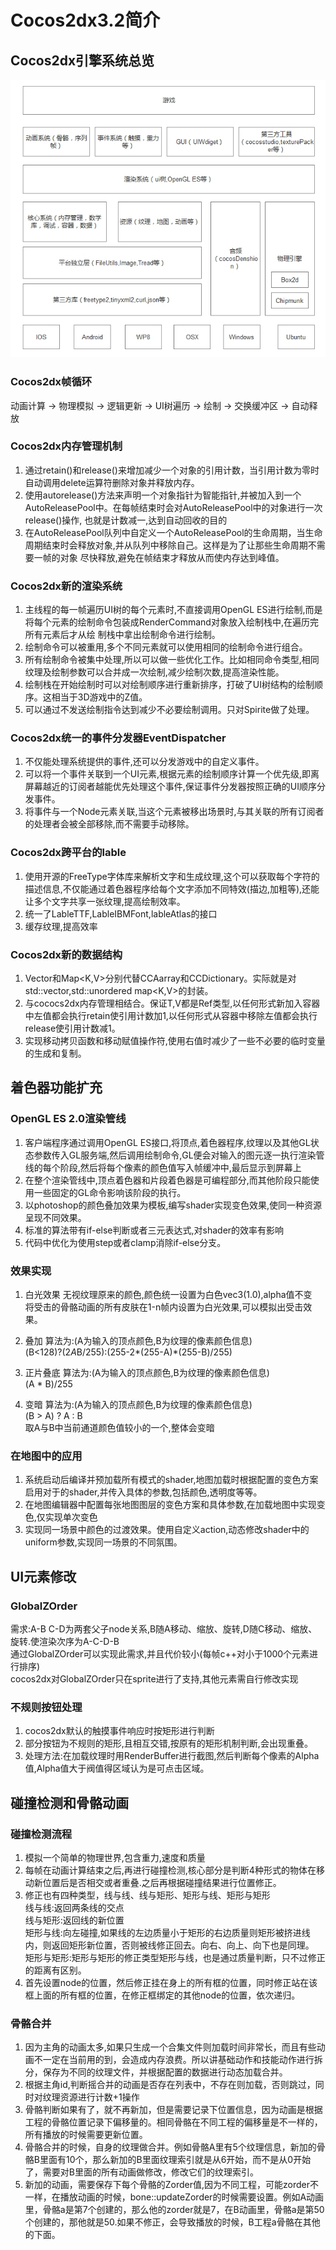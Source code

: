 # Cocos2dx3.2简介

## Cocos2dx引擎系统总览
![GitHub Logo](/pic/pic_cocos_one.jpg)

### Cocos2dx帧循环

动画计算 -> 物理模拟 -> 逻辑更新 -> UI树遍历 -> 绘制 -> 交换缓冲区 -> 自动释放


### Cocos2dx内存管理机制
1. 通过retain()和release()来增加减少一个对象的引用计数，当引用计数为零时自动调用delete运算符删除对象并释放内存。
2. 使用autorelease()方法来声明一个对象指针为智能指针,并被加入到一个AutoReleasePool中。在每帧结束时会对AutoReleasePool中的对象进行一次release()操作,
也就是计数减一,达到自动回收的目的
3. 在AutoReleasePool队列中自定义一个AutoReleasePool的生命周期，当生命周期结束时会释放对象,并从队列中移除自己。这样是为了让那些生命周期不需要一帧的对象
尽快释放,避免在帧结束才释放从而使内存达到峰值。


### Cocos2dx新的渲染系统
1. 主线程的每一帧遍历UI树的每个元素时,不直接调用OpenGL ES进行绘制,而是将每个元素的绘制命令包装成RenderCommand对象放入绘制栈中,在遍历完所有元素后才从绘
制栈中拿出绘制命令进行绘制。
2. 绘制命令可以被重用,多个不同元素就可以使用相同的绘制命令进行组合。
3. 所有绘制命令被集中处理,所以可以做一些优化工作。比如相同命令类型,相同纹理及绘制参数可以合并成一次绘制,减少绘制次数,提高渲染性能。
4. 绘制栈在开始绘制时可以对绘制顺序进行重新排序，打破了UI树结构的绘制顺序。这相当于3D游戏中的Z值。
5. 可以通过不发送绘制指令达到减少不必要绘制调用。只对Spirite做了处理。

### Cocos2dx统一的事件分发器EventDispatcher
1. 不仅能处理系统提供的事件,还可以分发游戏中的自定义事件。
2. 可以将一个事件关联到一个UI元素,根据元素的绘制顺序计算一个优先级,即离屏幕越近的订阅者越能优先处理这个事件,保证事件分发器按照正确的UI顺序分发事件。
3. 将事件与一个Node元素关联,当这个元素被移出场景时,与其关联的所有订阅者的处理者会被全部移除,而不需要手动移除。

### Cocos2dx跨平台的lable
1. 使用开源的FreeType字体库来解析文字和生成纹理,这个可以获取每个字符的描述信息,不仅能通过着色器程序给每个文字添加不同特效(描边,加粗等),还能让多个文字共享一张纹理,提高绘制效率。
2. 统一了LableTTF,LableIBMFont,lableAtlas的接口
3. 缓存纹理,提高效率

### Cocos2dx新的数据结构
1. Vector<T>和Map<K,V>分别代替CCAarray和CCDictionary。实际就是对std::vector<T>,std::unordered map<K,V>的封装。
2. 与cococs2dx内存管理相结合。保证T,V都是Ref类型,以任何形式新加入容器中左值都会执行retain使引用计数加1,以任何形式从容器中移除左值都会执行release使引用计数减1。
3. 实现移动拷贝函数和移动赋值操作符,使用右值时减少了一些不必要的临时变量的生成和复制。
  
  
## 着色器功能扩充

### OpenGL ES 2.0渲染管线
1. 客户端程序通过调用OpenGL ES接口,将顶点,着色器程序,纹理以及其他GL状态参数传入GL服务端,然后调用绘制命令,GL便会对输入的图元逐一执行渲染管线的每个阶段,然后将每个像素的颜色值写入帧缓冲中,最后显示到屏幕上
2. 在整个渲染管线中,顶点着色器和片段着色器是可编程部分,而其他阶段只能使用一些固定的GL命令影响该阶段的执行。
3. 以photoshop的颜色叠加效果为模板,编写shader实现变色效果,使同一种资源呈现不同效果。
4. 标准的算法带有if-else判断或者三元表达式,对shader的效率有影响
5. 代码中优化为使用step或者clamp消除if-else分支。

### 效果实现
1. 白光效果
无视纹理原来的颜色,颜色统一设置为白色vec3(1.0),alpha值不变  
将受击的骨骼动画的所有皮肤在1-n帧内设置为白光效果,可以模拟出受击效果。

2. 叠加
算法为:(A为输入的顶点颜色,B为纹理的像素颜色信息)  
(B<128)?(2*A*B/255):(255-2*(255-A)*(255-B)/255) 

3. 正片叠底
算法为:(A为输入的顶点颜色,B为纹理的像素颜色信息)  
(A * B)/255

4. 变暗
算法为:(A为输入的顶点颜色,B为纹理的像素颜色信息)  
(B > A) ? A : B  
取A与B中当前通道颜色值较小的一个,整体会变暗


### 在地图中的应用
1. 系统启动后编译并预加载所有模式的shader,地图加载时根据配置的变色方案启用对于的shader,并传入具体的参数,包括颜色,透明度等等。
2. 在地图编辑器中配置每张地图图层的变色方案和具体参数,在加载地图中实现变色,仅实现单次变色
3. 实现同一场景中颜色的过渡效果。使用自定义action,动态修改shader中的uniform参数,实现同一场景的不同氛围。



## UI元素修改

### GlobalZOrder  
需求:A-B C-D为两套父子node关系,B随A移动、缩放、旋转,D随C移动、缩放、旋转.使渲染次序为A-C-D-B  
通过GlobalZOrder可以实现此需求,并且代价较小(每帧c++对小于1000个元素进行排序)  
cocos2dx对GlobalZOrder只在sprite进行了支持,其他元素需自行修改实现

### 不规则按钮处理
1. cocos2dx默认的触摸事件响应时按矩形进行判断
2. 部分按钮为不规则的矩形,且相互交错,按原有的矩形机制判断,会出现重叠。
3. 处理方法:在加载纹理时用RenderBuffer进行截图,然后判断每个像素的Alpha值,Alpha值大于阀值得区域认为是可点击区域。


## 碰撞检测和骨骼动画

### 碰撞检测流程
1. 模拟一个简单的物理世界,包含重力,速度和质量
2. 每帧在动画计算结束之后,再进行碰撞检测,核心部分是判断4种形式的物体在移动新位置后是否相交或者重叠.之后再根据碰撞结果进行位置修正。
3. 修正也有四种类型，线与线、线与矩形、矩形与线、矩形与矩形  
线与线:返回两条线的交点  
线与矩形:返回线的新位置  
矩形与线:向左碰撞,如果线的左边质量小于矩形的右边质量则矩形被挤进线内，则返回矩形新位置，否则被线修正回去。向右、向上、向下也是同理。  
矩形与矩形:矩形与矩形的修正类型矩形与线，也是通过质量判断，只不过修正的距离有区别。
4. 首先设置node的位置，然后修正挂在身上的所有框的位置，同时修正站在该框上面的所有框的位置，在修正框绑定的其他node的位置，依次递归。

### 骨骼合并
1. 因为主角的动画太多,如果只生成一个合集文件则加载时间非常长，而且有些动画不一定在当前用的到，会造成内存浪费。所以讲基础动作和技能动作进行拆分，保存为不同的纹理文件，并根据配置的数据进行动态加载合并。
2. 根据主角id,判断摇合并的动画是否存在列表中，不存在则加载，否则跳过，同时对纹理资源进行计数+1操作
3. 骨骼判断如果有了，就不再新加，但是需要记录下位置信息，因为动画是根据工程的骨骼位置记录下偏移量的。相同骨骼在不同工程的偏移量是不一样的，所有播放的时候需要更新位置。
4. 骨骼合并的时候，自身的纹理做合并。例如骨骼A里有5个纹理信息，新加的骨骼B里面有10个，那么新加的B里面纹理索引就是从6开始，而不是从0开始了，需要对B里面的所有动画做修改，修改它们的纹理索引。
5. 新加的动画，需要保存下每个骨骼的Zorder值,因为不同工程，可能zorder不一样，在播放动画的时候，bone::updateZorder的时候需要设置。例如A动画里，骨骼a是第7个创建的，那么他的zorder就是7，在B动画里，骨骼a是第50个创建的，那他就是50.如果不修正，会导致播放的时候，B工程a骨骼在其他的下面。





